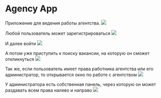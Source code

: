 # Agency App

Приложение для ведения работы агентства.
![]('/assets/About.png')

Любой пользователь может зарегистрироваться
![]('/assets/register.png')

И далее войти
![]('/assets/login.png')

А потом уже приступить к поиску вакансии, на которую он сможет откликнуться
![]('/assets/findVacancy.png')

Так же, если пользователь имеет права работника агентства или его администратор, то открывается окно по работе с агентством
![]('/assets/employeePanel.png')

У администратора есть собственная панель, через которую он может раздавать всем права налево и направо
![]('/assets/AdminPanel.png')
